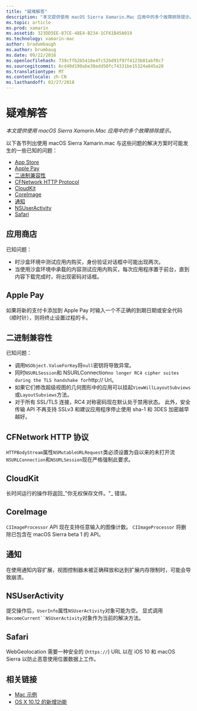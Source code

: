 ```yaml
---
title: "疑难解答"
description: "本文提供使用 macOS Sierra Xamarin.Mac 应用中的多个故障排除提示。"
ms.topic: article
ms.prod: xamarin
ms.assetid: 323DD5EE-87CE-48E4-B234-1CF61B45A019
ms.technology: xamarin-mac
author: bradumbaugh
ms.author: brumbaug
ms.date: 09/22/2016
ms.openlocfilehash: 739cffb2b5418e4fc52bd91f97f4123b01abf0c7
ms.sourcegitcommit: 6cd40d190abe38edd50fc74331be15324a845a28
ms.translationtype: MT
ms.contentlocale: zh-CN
ms.lasthandoff: 02/27/2018
---
```

# <a name="troubleshooting"></a>疑难解答

_本文提供使用 macOS Sierra Xamarin.Mac 应用中的多个故障排除提示。_

以下各节列出使用 macOS Sierra Xamarin.mac 与这些问题的解决方案时可能发生的一些已知的问题：

- [App Store](#App-Store)
- [Apple Pay](#Apple-Pay)
- [二进制兼容性](#Binary-Compatibility)
- [CFNetwork HTTP Protocol](#CFNetwork-HTTP-Protocol)
- [CloudKit](#CloudKit)
- [CoreImage](#CoreImage)
- [通知](#Notifications)
- [NSUserActivity](#NSUserActivity)
- [Safari](#Safari)

<a name="App-Store" />

## <a name="app-store"></a>应用商店

已知问题：

- 时沙盒环境中测试应用内购买，身份验证对话框中可能出现两次。
- 当使用沙盒环境中承载的内容测试应用内购买，每次应用程序置于前台，直到内容下载完成时，将出现密码对话框。

<a name="Apple-Pay" />

## <a name="apple-pay"></a>Apple Pay

如果将新的支付卡添加到 Apple Pay 时输入一个不正确的到期日期或安全代码 （顺时针），则将终止设置过程的卡。

<a name="Binary-Compatibility" />

## <a name="binary-compatibility"></a>二进制兼容性

已知问题：

- 调用`NSObject.ValueForKey`将`null`密钥将导致异常。
- 同时`NSURLSession`和 NSURLConnection` no longer RC4 cipher suites during the TLS handshake for `http:// Url。
- 如果它们修改超级视图的几何图形中的应用可以挂起`ViewWillLayoutSubviews`或`LayoutSubviews`方法。
- 对于所有 SSL/TLS 连接，RC4 对称密码现在默认处于禁用状态。 此外，安全传输 API 不再支持 SSLv3 和建议应用程序停止使用 sha-1 和 3DES 加密越早越好。

<a name="CFNetwork-HTTP-Protocol" />

## <a name="cfnetwork-http-protocol"></a>CFNetwork HTTP 协议

`HTTPBodyStream`属性`NSMutableURLRequest`类必须设置为自以来的未打开流`NSURLConnection`和`NSURLSession`现在严格强制此要求。

<a name="CloudKit" />

## <a name="cloudkit"></a>CloudKit

长时间运行的操作将返回_"你无权保存文件。"_ 错误。

<a name="CoreImage" />

## <a name="coreimage"></a>CoreImage

`CIImageProcessor` API 现在支持任意输入的图像计数。 `CIImageProcessor` 将删除已包含在 macOS Sierra beta 1 的 API。

<a name="Notifications" />

## <a name="notifications"></a>通知

在使用通知内容扩展，视图控制器未被正确释放和达到扩展内存限制时，可能会导致崩溃。

<a name="NSUserActivity" />

## <a name="nsuseractivity"></a>NSUserActivity

提交操作后，`UserInfo`属性`NSUserActivity`对象可能为空。 显式调用`BecomeCurrent``NSUserActivity`对象作为当前的解决方法。

<a name="Safari" />

## <a name="safari"></a>Safari

WebGeolocation 需要一种安全的 (`https://`) URL 以在 iOS 10 和 macOS Sierra 以防止恶意使用位置数据上工作。







## <a name="related-links"></a>相关链接

- [Mac 示例](https://developer.xamarin.com/samples/mac/)
- [OS X 10.12 的新增功能](https://developer.apple.com/library/prerelease/content/releasenotes/MacOSX/WhatsNewInOSX/Articles/OSXv10.html#//apple_ref/doc/uid/TP40017145-SW1)
